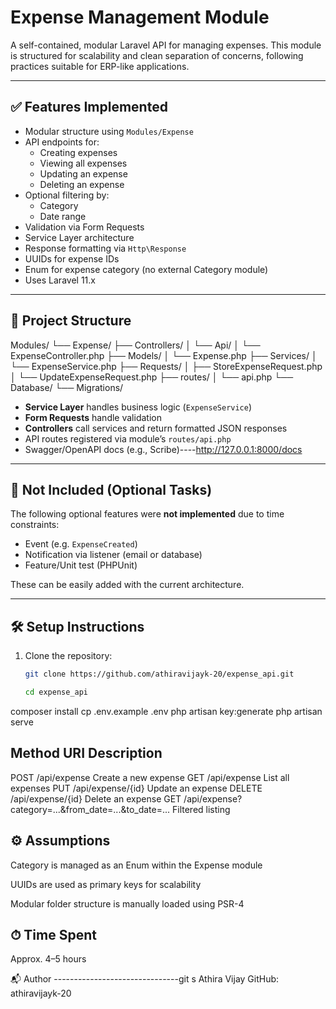 # Expense Management Module

A self-contained, modular Laravel API for managing expenses. This module is structured for scalability and clean separation of concerns, following practices suitable for ERP-like applications.

---

## ✅ Features Implemented

- Modular structure using `Modules/Expense`
- API endpoints for:
  - Creating expenses
  - Viewing all expenses
  - Updating an expense
  - Deleting an expense
- Optional filtering by:
  - Category
  - Date range
- Validation via Form Requests
- Service Layer architecture
- Response formatting via `Http\Response`
- UUIDs for expense IDs
- Enum for expense category (no external Category module)
- Uses Laravel 11.x

---

## 📂 Project Structure

Modules/
└── Expense/
├── Controllers/
│ └── Api/
│ └── ExpenseController.php
├── Models/
│ └── Expense.php
├── Services/
│ └── ExpenseService.php
├── Requests/
│ ├── StoreExpenseRequest.php
│ └── UpdateExpenseRequest.php
├── routes/
│ └── api.php
└── Database/
└── Migrations/


- **Service Layer** handles business logic (`ExpenseService`)
- **Form Requests** handle validation
- **Controllers** call services and return formatted JSON responses
- API routes registered via module’s `routes/api.php`
- Swagger/OpenAPI docs (e.g., Scribe)----http://127.0.0.1:8000/docs


---

## 🧪 Not Included (Optional Tasks)

The following optional features were **not implemented** due to time constraints:

- Event (e.g. `ExpenseCreated`)
- Notification via listener (email or database)
- Feature/Unit test (PHPUnit)

These can be easily added with the current architecture.

---

## 🛠 Setup Instructions

1. Clone the repository:
   ```bash
   git clone https://github.com/athiravijayk-20/expense_api.git

   cd expense_api
composer install
cp .env.example .env
php artisan key:generate
php artisan serve

Method	URI	Description
---------------------------------------
POST	/api/expense	Create a new expense
GET	/api/expense	List all expenses
PUT	/api/expense/{id}	Update an expense
DELETE	/api/expense/{id}	Delete an expense
GET	/api/expense?category=...&from_date=...&to_date=...	Filtered listing

⚙️ Assumptions
----------------------------------------
Category is managed as an Enum within the Expense module

UUIDs are used as primary keys for scalability

Modular folder structure is manually loaded using PSR-4

⏱ Time Spent
-------------------------
Approx. 4–5 hours

📬 Author
-------------------------------git s
Athira Vijay
GitHub: athiravijayk-20

